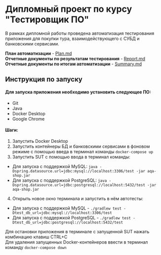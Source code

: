 # Дипломный проект по курсу "Тестировщик ПО"

В рамках дипломной работы проведена автоматизация тестирования приложения для покупки тура, взаимодействующего с СУБД и банковскими сервисами.

**План автоматизации** - [Plan.md](https://github.com/qadodov/diploma/blob/main/documentation/Plan.md) \
**Отчетные документы по результатам тестирования** - [Report.md](https://github.com/qadodov/diploma/blob/main/documentation/Report.md) \
**Отчетные документы по итогам автоматизации** - [Summary.md](https://github.com/qadodov/diploma/blob/main/documentation/Summary.md)

## Инструкция по запуску
#### Для запуска приложения необходимо установить следующее ПО:

* Git
* Java
* Docker Desktop
* Google Chrome

#### Шаги:
1. Запустить Docker Desktop
2. Запустить контейнеры БД и банковскими сервисами в фоновом режиме с помощью введа в терминал команды 
`docker-compose up`
3. Запустить SUT с помощью ввода в терминал команды: 
  + Для запуска с поддержкой MySQL: `java -Dspring.datasource.url=jdbc:mysql://localhost:3306/test -jar aqa-shop.jar`
  + Для запуска с поддержкой PostgreSQL: `java -Dspring.datasource.url=jdbc:postgresql://localhost:5432/test -jar aqa-shop.jar`
4. Открыть новое окно терминала и запустить в нём автотесты:
+ Для запуска с поддержкой MySQL - `./gradlew test -Dtest_db_url=jdbc:mysql://localhost:3306/test`
+ Для запуска с поддержкой PostgreSQL - `./gradlew test -Dtest_db_url=jdbc:postgresql://localhost:5432/test`

Для остановки приложения в терминале с запущенной SUT нажать комбинацию клавиш CTRL+C \
Для удаления запущенных Docker-контейнеров ввести в терминал команду `docker-compose down`
